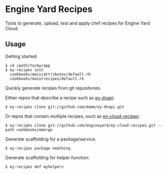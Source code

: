 # Engine Yard Recipes

Tools to generate, upload, test and apply chef recipes for Engine Yard Cloud.

## Usage

Getting started:

```
$ cd /path/to/my/app
$ ey-recipes init
  cookbooks/main/attributes/default.rb
  cookbooks/main/recipes/default.rb
```

Quickly generate recipes from git repositories.

Either repos that describe a recipe such as [ey-dnapi](https://github.com/damm/ey-dnapi):

```
$ ey-recipes clone git://github.com/damm/ey-dnapi.git
```

Or repos that contain multiple recipes, such as [ey-cloud-recipes](https://github.com/engineyard/ey-cloud-recipes/tree/master/cookbooks/):

```
$ ey-recipes clone git://github.com/engineyard/ey-cloud-recipes.git --path cookbooks/emerge
```

Generate scaffolding for a package/service.

```
$ ey-recipes package newthing
```

Generate scaffolding for helper function:

```
$ ey-recipes def myhelpers
```
